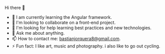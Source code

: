 Hi there 👋

- 🌱 I am currently learning the Angular framework.
- 👯 I'm looking to collaborate on a front-end project.
- 🤔 I'm looking for help learning best practices and new technologies.
- 💬 Ask me about anything.
- 📫 How to contact me: bastianjorquera8@gmail.com.
- ⚡ Fun fact: I like art, music and photography. i also like to go out cycling.

